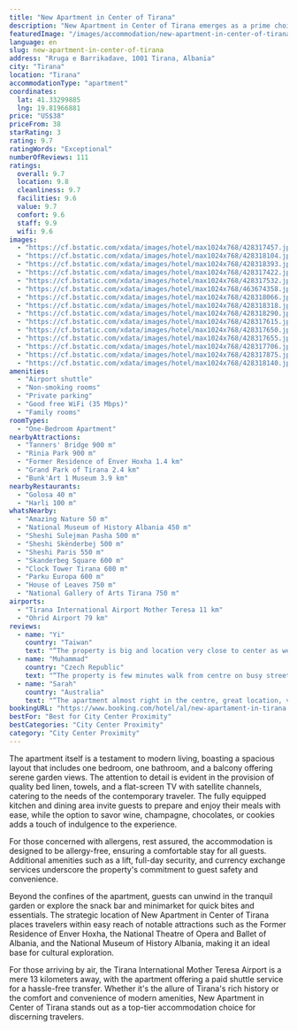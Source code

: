 ```yaml
---
title: "New Apartment in Center of Tirana"
description: "New Apartment in Center of Tirana emerges as a prime choice for travelers seeking the perfect blend of comfort and convenience in the heart of Albania's vibrant capital."
featuredImage: "/images/accommodation/new-apartment-in-center-of-tirana-428317457.jpg"
language: en
slug: new-apartment-in-center-of-tirana
address: "Rruga e Barrikadave, 1001 Tirana, Albania"
city: "Tirana"
location: "Tirana"
accommodationType: "apartment"
coordinates:
  lat: 41.33299885
  lng: 19.81966881
price: "US$38"
priceFrom: 38
starRating: 3
rating: 9.7
ratingWords: "Exceptional"
numberOfReviews: 111
ratings:
  overall: 9.7
  location: 9.8
  cleanliness: 9.7
  facilities: 9.6
  value: 9.7
  comfort: 9.6
  staff: 9.9
  wifi: 9.6
images:
  - "https://cf.bstatic.com/xdata/images/hotel/max1024x768/428317457.jpg?k=2ebd5158ff691ea5f746a09666bd68b016fbeae1abab7cff56ec92d1517e965b&o=&hp=1"
  - "https://cf.bstatic.com/xdata/images/hotel/max1024x768/428318104.jpg?k=50cb6f1bfaf03d4004796f8644d2cf5c0638ce360525254fa98663c62646443d&o=&hp=1"
  - "https://cf.bstatic.com/xdata/images/hotel/max1024x768/428318393.jpg?k=abf0e48d19fd305947ba3d29e4111bb1171193587eb2664ead02d4500d82c62b&o=&hp=1"
  - "https://cf.bstatic.com/xdata/images/hotel/max1024x768/428317422.jpg?k=d4dfe72799262681116ade470799d86f560c38d4d129acab309efcd91e11f0a8&o=&hp=1"
  - "https://cf.bstatic.com/xdata/images/hotel/max1024x768/428317532.jpg?k=b053f1b9d0846489c8fe7ed8bab1af9234d54af12f5bb93f635cf1c6688397a3&o=&hp=1"
  - "https://cf.bstatic.com/xdata/images/hotel/max1024x768/463674358.jpg?k=9e167ee79b655e2c7419a225f8302622531b607d2d45d3c226de2db329bfa2b5&o=&hp=1"
  - "https://cf.bstatic.com/xdata/images/hotel/max1024x768/428318066.jpg?k=ed05ae88ec9f0b9ebfb69c15c4109ae7833678423f6fb8d32f72762c91108e08&o=&hp=1"
  - "https://cf.bstatic.com/xdata/images/hotel/max1024x768/428318318.jpg?k=102020c8c7b09311626a5bf761c0775abc3bc0dfe8a178ec917979790ef182e0&o=&hp=1"
  - "https://cf.bstatic.com/xdata/images/hotel/max1024x768/428318290.jpg?k=63914a1ebf7f3fd0d20d4cdacbec221ee13272f550fe907380ad86b8dfb4ea28&o=&hp=1"
  - "https://cf.bstatic.com/xdata/images/hotel/max1024x768/428317615.jpg?k=1f98fa42c1a0d2de29db04130bf3338b681eebc665803278790bae2c90f4d804&o=&hp=1"
  - "https://cf.bstatic.com/xdata/images/hotel/max1024x768/428317650.jpg?k=634b3057d962278c6b9b0edd7330dabf824c6934fee97a249fa5e0ff2f52b386&o=&hp=1"
  - "https://cf.bstatic.com/xdata/images/hotel/max1024x768/428317655.jpg?k=e511c7d72bc223fdefc97499e493b7e6f28983f23f5c85f3be66a3b349917c27&o=&hp=1"
  - "https://cf.bstatic.com/xdata/images/hotel/max1024x768/428317706.jpg?k=4abcf6e88979582ef34f7f481caeed6686cb24813856151f7d04affa53b355f9&o=&hp=1"
  - "https://cf.bstatic.com/xdata/images/hotel/max1024x768/428317875.jpg?k=f381e3bb9b3b4c8224a6f70cdd14aa0bd844176b36ed5b4304c5a055982c7e75&o=&hp=1"
  - "https://cf.bstatic.com/xdata/images/hotel/max1024x768/428318140.jpg?k=0d0c30f960c264bf166140725b6decbbfc3eeea5fbe281e43eecf16e492df3c2&o=&hp=1"
amenities:
  - "Airport shuttle"
  - "Non-smoking rooms"
  - "Private parking"
  - "Good free WiFi (35 Mbps)"
  - "Family rooms"
roomTypes:
  - "One-Bedroom Apartment"
nearbyAttractions:
  - "Tanners' Bridge 900 m"
  - "Rinia Park 900 m"
  - "Former Residence of Enver Hoxha 1.4 km"
  - "Grand Park of Tirana 2.4 km"
  - "Bunk'Art 1 Museum 3.9 km"
nearbyRestaurants:
  - "Golosa 40 m"
  - "Harli 100 m"
whatsNearby:
  - "Amazing Nature 50 m"
  - "National Museum of History Albania 450 m"
  - "Sheshi Sulejman Pasha 500 m"
  - "Sheshi Skënderbej 500 m"
  - "Sheshi Paris 550 m"
  - "Skanderbeg Square 600 m"
  - "Clock Tower Tirana 600 m"
  - "Parku Europa 600 m"
  - "House of Leaves 750 m"
  - "National Gallery of Arts Tirana 750 m"
airports:
  - "Tirana International Airport Mother Teresa 11 km"
  - "Ohrid Airport 79 km"
reviews:
  - name: "Yi"
    country: "Taiwan"
    text: "“The property is big and location very close to center as well as easy access to nice cafes and restaurants. The landlord was also very nice to provide me a list recommending cafes and restaurants. Thanks to her, I had a great time in Tirana.”"
  - name: "Muhammad"
    country: "Czech Republic"
    text: "“The property is few minutes walk from centre on busy street/road. The owner gave us very detailed directions how to get to the property so it was no problem et al to find it. The flat is spacious, very well equipped. There is a nice living room...”"
  - name: "Sarah"
    country: "Australia"
    text: "“The apartment almost right in the centre, great location, very good size with a separate bedroom, good Wifi, very comfortable and the host was very helpful via WhatsApp for any queries. Would 100% recommend for anyone coming to Tirana and will...”"
bookingURL: "https://www.booking.com/hotel/al/new-apartament-in-tirana.en-gb.html?aid=8035640"
bestFor: "Best for City Center Proximity"
bestCategories: "City Center Proximity"
category: "City Center Proximity"
---
```


The apartment itself is a testament to modern living, boasting a spacious layout that includes one bedroom, one bathroom, and a balcony offering serene garden views. The attention to detail is evident in the provision of quality bed linen, towels, and a flat-screen TV with satellite channels, catering to the needs of the contemporary traveler. The fully equipped kitchen and dining area invite guests to prepare and enjoy their meals with ease, while the option to savor wine, champagne, chocolates, or cookies adds a touch of indulgence to the experience.

For those concerned with allergens, rest assured, the accommodation is designed to be allergy-free, ensuring a comfortable stay for all guests. Additional amenities such as a lift, full-day security, and currency exchange services underscore the property's commitment to guest safety and convenience.

Beyond the confines of the apartment, guests can unwind in the tranquil garden or explore the snack bar and minimarket for quick bites and essentials. The strategic location of New Apartment in Center of Tirana places travelers within easy reach of notable attractions such as the Former Residence of Enver Hoxha, the National Theatre of Opera and Ballet of Albania, and the National Museum of History Albania, making it an ideal base for cultural exploration.

For those arriving by air, the Tirana International Mother Teresa Airport is a mere 13 kilometers away, with the apartment offering a paid shuttle service for a hassle-free transfer. Whether it's the allure of Tirana's rich history or the comfort and convenience of modern amenities, New Apartment in Center of Tirana stands out as a top-tier accommodation choice for discerning travelers.